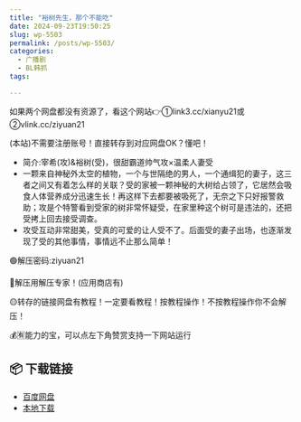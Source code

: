 ```yaml
---
title: "裕树先生，那个不能吃"
date: 2024-09-23T19:50:25
slug: wp-5503
permalink: /posts/wp-5503/
categories:
  - 广播剧
  - BL韩抓
tags:

---
```


如果两个网盘都没有资源了，看这个网站👉①link3.cc/xianyu21或②vlink.cc/ziyuan21

(本站)不需要注册账号！直接转存到对应网盘OK？懂吧！

*   简介:宰希(攻)&裕树(受)，很甜霸道帅气攻×温柔人妻受
*   一颗来自神秘外太空的植物，一个与世隔绝的男人，一个通缉犯的妻子，这三者之间又有着怎么样的关联？受的家被一颗神秘的大树给占领了，它居然会吸食人体营养成分迅速生长！再这样下去都要被吸死了，无奈之下只好报警救助；攻是个特警看到受家的树非常怀疑受，在家里种这个树可是违法的，还把受拷上回去接受调查。
*   攻受互动非常甜美，受真的可爱的让人受不了。后面受的妻子出场，也逐渐发现了受的其他事情，事情远不止那么简单！

🟢解压密码:ziyuan21

🔵解压用解压专家！(应用商店有)

🟡转存的链接网盘有教程！一定要看教程！按教程操作！不按教程操作你不会解压！

💰🈶能力的宝，可以点左下角赞赏支持一下网站运行

## 📦 下载链接
- [百度网盘](https://blziyuan21.com/pay-download/5503?key=dea9b819c1&down_id=0)
- [本地下载](https://blziyuan21.com/pay-download/5503?key=dea9b819c1&down_id=1)


